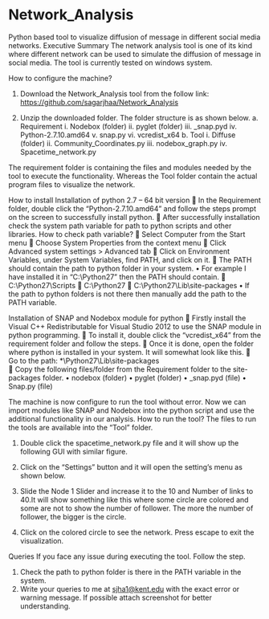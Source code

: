 # Network_Analysis
Python based tool to visualize diffusion of message in different social media networks.
Executive Summary
The network analysis tool is one of its kind where different network can be used to simulate the diffusion of message in social media.
The tool is currently tested on windows system.

















How to configure the machine?
1)	Download the Network_Analysis tool from the follow link:
https://github.com/sagarjhaa/Network_Analysis

2)	Unzip the downloaded folder. The folder structure is as shown below.
a.	Requirement
i.	Nodebox (folder)
ii.	pyglet (folder)
iii.	_snap.pyd
iv.	Python-2.7.10.amd64
v.	snap.py
vi.	vcredist_x64
b.	Tool
i.	Diffuse (folder)
ii.	Community_Coordinates.py
iii.	nodebox_graph.py
iv.	Spacetime_network.py

The requirement folder is containing the files and modules needed by the tool to execute the functionality. Whereas the Tool folder contain the actual program files to visualize the network.


How to install
Installation of python 2.7 – 64 bit version
	In the Requirement folder, double click the “Python-2.7.10.amd64” and follow the steps prompt on the screen to successfully install python.
	After successfully installation check the system path variable for path to python scripts and other libraries.
How to check path variable?
	Select Computer from the Start menu
	Choose System Properties from the context menu
	Click Advanced system settings > Advanced tab
	Click on Environment Variables, under System Variables, find PATH, and click on it.
	The PATH should contain the path to python folder in your system.
•	For example I have installed it in “C:\Python27” then the PATH should contain.
	C:\Python27\Scripts
	C:\Python27
	C:\Python27\Lib\site-packages
•	If the path to python folders is not there then manually add the path to the PATH variable.

Installation of SNAP and Nodebox module for python
	Firstly install the Visual C++ Redistributable for Visual Studio 2012 to use the SNAP module in python programming. 
	To install it, double click the “vcredist_x64” from the requirement folder and follow the steps.
	Once it is done, open the folder where python is installed in your system. It will somewhat look like this.
	Go to the path: *\Python27\Lib\site-packages\
	Copy the following files/folder from the Requirement folder to the site-packages folder.
•	nodebox  (folder)
•	pyglet (folder)
•	_snap.pyd (file)
•	Snap.py (file)

The machine is now configure to run the tool without error. Now we can import modules like SNAP and Nodebox into the python script and use the additional functionality in our analysis.
How to run the tool?
The files to run the tools are available into the “Tool” folder.
1)	Double click the spacetime_network.py file and it will show up the following GUI with similar figure.

2)	Click on the “Settings” button and it will open the setting’s menu as shown below.


3)	Slide the Node 1 Slider and increase it to the 10 and Number of links to 40.It will show something like this where some circle are colored and some are not to show the number of follower. The more the number of follower, the bigger is the circle.



4)	Click on the colored circle to see the network. Press escape to exit the visualization.




Queries
If you face any issue during executing the tool. Follow the step.
1)	Check the path to python folder is there in the PATH variable in the system.
2)	Write your queries to me at sjha1@kent.edu with the exact error or warning message. If possible attach screenshot for better understanding. 
